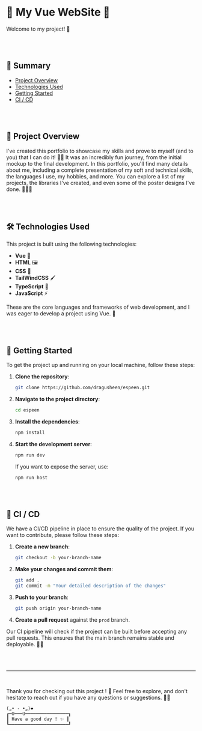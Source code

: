 # 🌸 My Vue WebSite 🌸

Welcome to my project! 🎉

<br>
<br>

## 📖 Summary

- [Project Overview](#-project-overview)
- [Technologies Used](#-technologies-used)
- [Getting Started](#-getting-started)
- [CI / CD](#-ci--cd)

<br>
<br>

## 🌟 Project Overview

I've created this portfolio to showcase my skills and prove to myself (and to you) that I can do it! 🌈✨ It was an incredibly fun journey, from the initial mockup to the final development. In this portfolio, you'll find many details about me, including a complete presentation of my soft and technical skills, the languages I use, my hobbies, and more. You can explore a list of my projects, the libraries I've created, and even some of the poster designs I've done. 🎨👩‍💻

<br>
<br>

## 🛠️ Technologies Used

This project is built using the following technologies:

- **Vue** 🌿
- **HTML** 🖼️
- **CSS** 🎨
- **TailWindCSS** 🖌
- **TypeScript** 📝
- **JavaScript** ⚡

These are the core languages and frameworks of web development, and I was eager to develop a project using Vue. 🌟

<br>
<br>

## 🚀 Getting Started

To get the project up and running on your local machine, follow these steps:

1. **Clone the repository**:
   ```sh
   git clone https://github.com/dragusheen/espeen.git
   ```

2. **Navigate to the project directory**:
   ```sh
   cd espeen
   ```

3. **Install the dependencies**:
   ```sh
   npm install
   ```

4. **Start the development server**:
   ```sh
   npm run dev
   ```

   If you want to expose the server, use:
   ```sh
   npm run host
   ```

<br>
<br>

## 🌈 CI / CD

We have a CI/CD pipeline in place to ensure the quality of the project. If you want to contribute, please follow these steps:

1. **Create a new branch**:
   ```sh
   git checkout -b your-branch-name
   ```

2. **Make your changes and commit them**:
   ```sh
   git add .
   git commit -m "Your detailed description of the changes"
   ```

3. **Push to your branch**:
   ```sh
   git push origin your-branch-name
   ```

4. **Create a pull request** against the `prod` branch.

Our CI pipeline will check if the project can be built before accepting any pull requests. This ensures that the main branch remains stable and deployable. 🚀🔧

<br>
<br>

----

<br>

Thank you for checking out this project ! 🌸 Feel free to explore, and don't hesitate to reach out if you have any questions or suggestions. 🌟😊

    („• ֊ •„)❤
    ┏━U━━━U━━━━━━━━━━━━━━━━┓
    ┃ Have a good day ! ✨ ┃
    ┗━━━━━━━━━━━━━━━━━━━━━━┛
